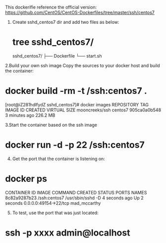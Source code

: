 
This dockerifle reference the official version: https://github.com/CentOS/CentOS-Dockerfiles/tree/master/ssh/centos7

1. Create sshd_centos7 dir and add two files as below:

    # tree sshd_centos7/
    sshd_centos7/
    ├── Dockerfile
    └── start.sh
 
2.Build your own ssh image 
Copy the sources to your docker host and build the container:

# docker build -rm -t <username>/ssh:centos7 .

[root@iZ281hdlfydZ sshd_centos7]# docker images
REPOSITORY                       TAG                 IMAGE ID            CREATED             VIRTUAL SIZE
mooncreeks/ssh                   centos7             905ca0a0b548        3 minutes ago       226.2 MB

3.Start the container based on the ssh image

# docker run -d -p 22 <username>/ssh:centos7

4. Get the port that the container is listening on:

# docker ps
CONTAINER ID        IMAGE                 COMMAND             CREATED             STATUS              PORTS                   NAMES
8c82a9287b23        <username>/ssh:centos7   /usr/sbin/sshd -D   4 seconds ago       Up 2 seconds        0.0.0.0:49154->22/tcp   mad_mccarthy        

5. To test, use the port that was just located:

# ssh -p xxxx admin@localhost 
